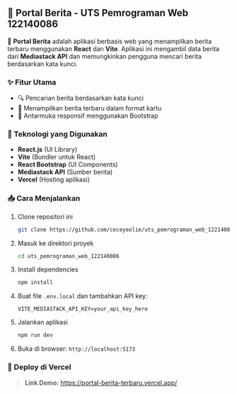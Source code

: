 ## 📰 Portal Berita - UTS Pemrograman Web 122140086  

🚀 **Portal Berita** adalah aplikasi berbasis web yang menampilkan berita terbaru menggunakan **React** dan **Vite**. Aplikasi ini mengambil data berita dari **Mediastack API** dan memungkinkan pengguna mencari berita berdasarkan kata kunci.  

### ✨ Fitur Utama  
- 🔍 Pencarian berita berdasarkan kata kunci  
- 📰 Menampilkan berita terbaru dalam format kartu  
- 🎨 Antarmuka responsif menggunakan Bootstrap  

### 📌 Teknologi yang Digunakan  
- **React.js** (UI Library)  
- **Vite** (Bundler untuk React)  
- **React Bootstrap** (UI Components)  
- **Mediastack API** (Sumber berita)  
- **Vercel** (Hosting aplikasi)  

### 📥 Cara Menjalankan  
1. Clone repositori ini  
   ```bash
   git clone https://github.com/ceceyeolie/uts_pemrograman_web_122140086.git
   ```
2. Masuk ke direktori proyek  
   ```bash
   cd uts_pemrograman_web_122140086
   ```
3. Install dependencies  
   ```bash
   npm install
   ```
4. Buat file `.env.local` dan tambahkan API key:  
   ```
   VITE_MEDIASTACK_API_KEY=your_api_key_here
   ```
5. Jalankan aplikasi  
   ```bash
   npm run dev
   ```
6. Buka di browser: `http://localhost:5173`  

### 🚀 Deploy di Vercel  
> **Link Demo:** https://portal-berita-terbaru.vercel.app/


